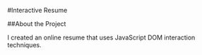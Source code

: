 #Interactive Resume

##About the Project

I created an online resume that uses JavaScript DOM interaction techniques.
